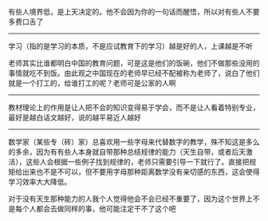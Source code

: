 有些人境界低，是上天决定的。他不会因为你的一句话而醒悟，所以对有些人不要多费口舌了
___
学习（指的是学习的本质，不是应试教育下的学习）越是好的人，上课越是不听

老师其实比谁都明白中国的教育问题，可是这是他们的饭碗，他们不做那些没用的事情就吃不到饭。由此观之中国现在的老师早已经不配被称为老师了，说白了他们就是一个打工的，给谁打工的呢？老师可是公家的人啊
___
教材理论上的作用是让人把不会的知识变得易于学会，而不是让人看着特别专业，最好是越白话文越好，说的越平易近人越好
___
数学家（某些专（砖）家）总喜欢用一些字母来代替数字的教学，殊不知这是多么的多余，因为有有些人本身就自带那种总结规律的能力（天生自带，或者后天激活），这些人会根据一些例子找到规律的，老师只需要引导一下就行了。直接把规矩给出来也不是不可以，但不要用字母那种距离数学没有亲切感的东西，这会使得学习效率大大降低。

对于没有天生那种能力的人我个人觉得他会不会已经不重要了，因为这个世界上不是每个人都会去做同样的事，他可能注定干不了这个吧